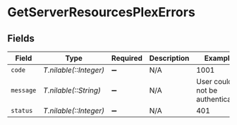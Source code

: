 # GetServerResourcesPlexErrors


## Fields

| Field                           | Type                            | Required                        | Description                     | Example                         |
| ------------------------------- | ------------------------------- | ------------------------------- | ------------------------------- | ------------------------------- |
| `code`                          | *T.nilable(::Integer)*          | :heavy_minus_sign:              | N/A                             | 1001                            |
| `message`                       | *T.nilable(::String)*           | :heavy_minus_sign:              | N/A                             | User could not be authenticated |
| `status`                        | *T.nilable(::Integer)*          | :heavy_minus_sign:              | N/A                             | 401                             |